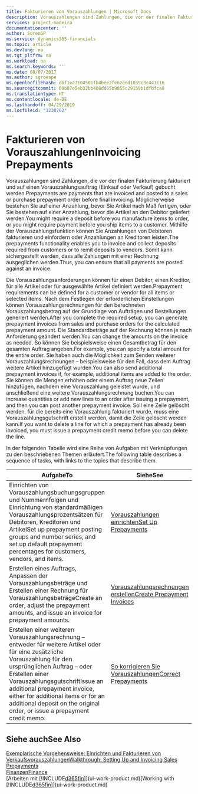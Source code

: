 ```yaml
---
title: Fakturieren von Vorauszahlungen | Microsoft Docs
description: Vorauszahlungen sind Zahlungen, die vor der finalen Fakturierung fakturiert und auf einen Vorauszahlungsauftrag (Einkauf oder Verkauf) gebucht werden. Möglicherweise bestehen Sie auf einer Anzahlung, bevor Sie Artikel nach Maß fertigen, oder Sie bestehen auf einer Anzahlung, bevor die Artikel an den Debitor geliefert werden. Mithilfe der Vorauszahlungsfunktion können Sie Anzahlungen von Debitoren fakturieren und einfordern oder Anzahlungen an Kreditoren leisten. Somit kann sichergestellt werden, dass alle Zahlungen mit einer Rechnung ausgeglichen werden.
services: project-madeira
documentationcenter: ''
author: SorenGP
ms.service: dynamics365-financials
ms.topic: article
ms.devlang: na
ms.tgt_pltfrm: na
ms.workload: na
ms.search.keywords: ''
ms.date: 08/07/2017
ms.author: sgroespe
ms.openlocfilehash: dbf1ea7104501fb4bee2fe62eed1039c3c441c16
ms.sourcegitcommit: 60b87e5eb32bb408dd65b9855c29159b1dfbfca8
ms.translationtype: HT
ms.contentlocale: de-DE
ms.lasthandoff: 04/29/2019
ms.locfileid: "1238762"
---
```

# <a name="invoicing-prepayments"></a><span data-ttu-id="21ec3-106">Fakturieren von Vorauszahlungen</span><span class="sxs-lookup"><span data-stu-id="21ec3-106">Invoicing Prepayments</span></span>
<span data-ttu-id="21ec3-107">Vorauszahlungen sind Zahlungen, die vor der finalen Fakturierung fakturiert und auf einen Vorauszahlungsauftrag (Einkauf oder Verkauf) gebucht werden.</span><span class="sxs-lookup"><span data-stu-id="21ec3-107">Prepayments are payments that are invoiced and posted to a sales or purchase prepayment order before final invoicing.</span></span> <span data-ttu-id="21ec3-108">Möglicherweise bestehen Sie auf einer Anzahlung, bevor Sie Artikel nach Maß fertigen, oder Sie bestehen auf einer Anzahlung, bevor die Artikel an den Debitor geliefert werden.</span><span class="sxs-lookup"><span data-stu-id="21ec3-108">You might require a deposit before you manufacture items to order, or you might require payment before you ship items to a customer.</span></span> <span data-ttu-id="21ec3-109">Mithilfe der Vorauszahlungsfunktion können Sie Anzahlungen von Debitoren fakturieren und einfordern oder Anzahlungen an Kreditoren leisten.</span><span class="sxs-lookup"><span data-stu-id="21ec3-109">The prepayments functionality enables you to invoice and collect deposits required from customers or to remit deposits to vendors.</span></span> <span data-ttu-id="21ec3-110">Somit kann sichergestellt werden, dass alle Zahlungen mit einer Rechnung ausgeglichen werden.</span><span class="sxs-lookup"><span data-stu-id="21ec3-110">Thus, you can ensure that all payments are posted against an invoice.</span></span>  

 <span data-ttu-id="21ec3-111">Die Vorauszahlungsanforderungen können für einen Debitor, einen Kreditor, für alle Artikel oder für ausgewählte Artikel definiert werden.</span><span class="sxs-lookup"><span data-stu-id="21ec3-111">Prepayment requirements can be defined for a customer or vendor for all items or selected items.</span></span> <span data-ttu-id="21ec3-112">Nach dem Festlegen der erforderlichen Einstellungen können Vorauszahlungsrechnungen für den berechneten Vorauszahlungsbetrag auf der Grundlage von Aufträgen und Bestellungen generiert werden.</span><span class="sxs-lookup"><span data-stu-id="21ec3-112">After you complete the required setup, you can generate prepayment invoices from sales and purchase orders for the calculated prepayment amount.</span></span> <span data-ttu-id="21ec3-113">Die Standardbeträge auf der Rechnung können je nach Anforderung geändert werden.</span><span class="sxs-lookup"><span data-stu-id="21ec3-113">You can change the amounts on the invoice as needed.</span></span> <span data-ttu-id="21ec3-114">So können Sie beispielsweise einen Gesamtbetrag für den gesamten Auftrag angeben.</span><span class="sxs-lookup"><span data-stu-id="21ec3-114">For example, you can specify a total amount for the entire order.</span></span> <span data-ttu-id="21ec3-115">Sie haben auch die Möglichkeit zum Senden weiterer Vorauszahlungsrechnungen – beispielsweise für den Fall, dass dem Auftrag weitere Artikel hinzugefügt wurden.</span><span class="sxs-lookup"><span data-stu-id="21ec3-115">You can also send additional prepayment invoices if, for example, additional items are added to the order.</span></span> <span data-ttu-id="21ec3-116">Sie können die Mengen erhöhen oder einem Auftrag neue Zeilen hinzufügen, nachdem eine Vorauszahlung geleistet wurde, und anschließend eine weitere Vorauszahlungsrechnung buchen.</span><span class="sxs-lookup"><span data-stu-id="21ec3-116">You can increase quantities or add new lines to an order after issuing a prepayment, and then you can post another prepayment invoice.</span></span> <span data-ttu-id="21ec3-117">Soll eine Zeile gelöscht werden, für die bereits eine Vorauszahlung fakturiert wurde, muss eine Vorauszahlungsgutschrift erstellt werden, damit die Zeile gelöscht werden kann.</span><span class="sxs-lookup"><span data-stu-id="21ec3-117">If you want to delete a line for which a prepayment has already been invoiced, you must issue a prepayment credit memo before you can delete the line.</span></span>  

 <span data-ttu-id="21ec3-118">In der folgenden Tabelle wird eine Reihe von Aufgaben mit Verknüpfungen zu den beschriebenen Themen erläutert.</span><span class="sxs-lookup"><span data-stu-id="21ec3-118">The following table describes a sequence of tasks, with links to the topics that describe them.</span></span>

|<span data-ttu-id="21ec3-119">**Aufgabe**</span><span class="sxs-lookup"><span data-stu-id="21ec3-119">**To**</span></span>|<span data-ttu-id="21ec3-120">**Siehe**</span><span class="sxs-lookup"><span data-stu-id="21ec3-120">**See**</span></span>|  
|------------|-------------|  
|<span data-ttu-id="21ec3-121">Einrichten von Vorauszahlungsbuchungsgruppen und Nummernfolgen und Einrichtung von standardmäßigen Vorauszahlungsprozentsätzen für Debitoren, Kreditoren und Artikel</span><span class="sxs-lookup"><span data-stu-id="21ec3-121">Set up prepayment posting groups and number series, and set up default prepayment percentages for customers, vendors, and items.</span></span>|[<span data-ttu-id="21ec3-122">Vorauszahlungen einrichten</span><span class="sxs-lookup"><span data-stu-id="21ec3-122">Set Up Prepayments</span></span>](finance-set-up-prepayments.md)|
|<span data-ttu-id="21ec3-123">Erstellen eines Auftrags, Anpassen der Vorauszahlungsbeträge und Erstellen einer Rechnung für Vorauszahlungsbeträge</span><span class="sxs-lookup"><span data-stu-id="21ec3-123">Create an order, adjust the prepayment amounts, and issue an invoice for prepayment amounts.</span></span>|[<span data-ttu-id="21ec3-124">Vorauszahlungsrechnungen erstellen</span><span class="sxs-lookup"><span data-stu-id="21ec3-124">Create Prepayment Invoices</span></span>](finance-how-to-create-prepayment-invoices.md)|  
|<span data-ttu-id="21ec3-125">Erstellen einer weiteren Vorauszahlungsrechnung – entweder für weitere Artikel oder für eine zusätzliche Vorauszahlung für den ursprünglichen Auftrag – oder Erstellen einer Vorauszahlungsgutschrift</span><span class="sxs-lookup"><span data-stu-id="21ec3-125">Issue an additional prepayment invoice, either for additional items or for an additional deposit on the original order, or issue a prepayment credit memo.</span></span>|[<span data-ttu-id="21ec3-126">So korrigieren Sie Vorauszahlungen</span><span class="sxs-lookup"><span data-stu-id="21ec3-126">Correct Prepayments</span></span>](finance-how-to-correct-prepayments.md)|  

## <a name="see-also"></a><span data-ttu-id="21ec3-127">Siehe auch</span><span class="sxs-lookup"><span data-stu-id="21ec3-127">See Also</span></span>  
[<span data-ttu-id="21ec3-128">Exemplarische Vorgehensweise: Einrichten und Fakturieren von Verkaufsvorauszahlungen</span><span class="sxs-lookup"><span data-stu-id="21ec3-128">Walkthrough: Setting Up and Invoicing Sales Prepayments</span></span>](walkthrough-setting-up-and-invoicing-sales-prepayments.md)  
[<span data-ttu-id="21ec3-129">Finanzen</span><span class="sxs-lookup"><span data-stu-id="21ec3-129">Finance</span></span>](finance.md)  
<span data-ttu-id="21ec3-130">[Arbeiten mit [!INCLUDE[d365fin](includes/d365fin_md.md)]](ui-work-product.md)</span><span class="sxs-lookup"><span data-stu-id="21ec3-130">[Working with [!INCLUDE[d365fin](includes/d365fin_md.md)]](ui-work-product.md)</span></span>
